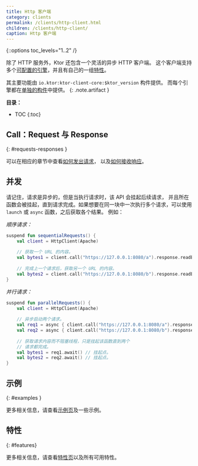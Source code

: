 ```yaml
---
title: Http 客户端
category: clients
permalink: /clients/http-client.html
children: /clients/http-client/
caption: Http 客户端
---
```


{::options toc_levels="1..2" /}

除了 HTTP 服务外，Ktor 还包含一个灵活的异步 HTTP 客户端。
这个客户端支持多个[可配置的引擎](/clients/http-client/engines.html)，并且有自己的一组[特性](#features)。

其主要功能由 `io.ktor:ktor-client-core:$ktor_version` 构件提供。
而每个引擎都在[单独的构件](/clients/http-client/engines.html)中提供。
{: .note.artifact }

**目录：**

* TOC
{:toc}

## Call：Request 与 Response
{: #requests-responses }

可以在相应的章节中查看[如何发出请求](/clients/http-client/calls/requests.html)，
以及[如何接收响应](/clients/http-client/calls/responses.html)。

## 并发

请记住，请求是异步的，但是当执行请求时，该 API 会挂起后续请求，
并且所在函数会被挂起，直到请求完成。如果想要在同一块中一次<!--
-->执行多个请求，可以使用 `launch` 或 `async` 函数，之后获取各个结果。
例如：

*顺序请求：*

```kotlin
suspend fun sequentialRequests() {
    val client = HttpClient(Apache)
    
    // 获取一个 URL 的内容。
    val bytes1 = client.call("https://127.0.0.1:8080/a").response.readBytes() // 挂起点。
    
    // 完成上一个请求后，获取另一个 URL 的内容。
    val bytes2 = client.call("https://127.0.0.1:8080/b").response.readBytes() // 挂起点。
}
```

*并行请求：*

```kotlin
suspend fun parallelRequests() {
    val client = HttpClient(Apache)
    
    // 异步启动两个请求。
    val req1 = async { client.call("https://127.0.0.1:8080/a").response.readBytes() }
    val req2 = async { client.call("https://127.0.0.1:8080/b").response.readBytes() }
    
    // 获取请求内容而不阻塞线程，只是挂起该函数直到两个
    // 请求都完成。
    val bytes1 = req1.await() // 挂起点。
    val bytes2 = req2.await() // 挂起点。
}
```

## 示例
{: #examples }

更多相关信息，请查看[示例页](/clients/http-client/examples.html)及一些示例。

## 特性
{: #features}

更多相关信息，请查看[特性页](/clients/http-client/features.html)以及所有可用特性。
